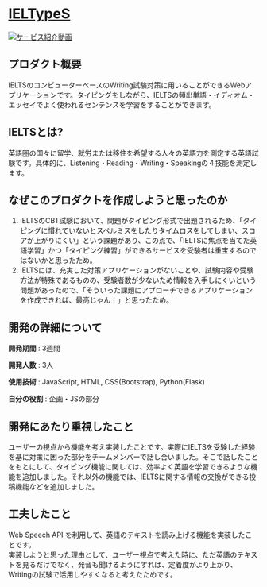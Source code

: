 # [IELTypeS](https://ieltypes.herokuapp.com)

[![サービス紹介動画](./static/images/IELTYPES.png)](https://youtu.be/94p8B0j1kKM)

## プロダクト概要
IELTSのコンピューターベースのWriting試験対策に用いることができるWebアプリケーションです。タイピングをしながら、IELTSの頻出単語・イディオム・エッセイでよく使われるセンテンスを学習をすることができます。

## IELTSとは?
英語圏の国々に留学、就労または移住を希望する人々の英語力を測定する英語試験です。具体的に、Listening・Reading・Writing・Speakingの４技能を測定します。

## なぜこのプロダクトを作成しようと思ったのか
1. IELTSのCBT試験において、問題がタイピング形式で出題されるため、「タイピングに慣れていないとスペルミスをしたりタイムロスをしてしまい、スコアが上がりにくい」という課題があり、この点で、「IELTSに焦点を当てた英語学習」かつ「タイピング練習」ができるサービスを受験者は重宝するのではないかと思ったため。  
2. IELTSには、充実した対策アプリケーションがないことや、試験内容や受験方法が特殊であるものの、受験者数が少ないため情報を入手しにくいという問題があったので、「そういった課題にアプローチできるアプリケーションを作成できれば、最高じゃん！」と思ったため。

## 開発の詳細について
**開発期間** : 3週間

**開発人数** : 3人

**使用技術** : JavaScript, HTML, CSS(Bootstrap), Python(Flask)

**自分の役割** : 企画・JSの部分

## 開発にあたり重視したこと
ユーザーの視点から機能を考え実装したことです。実際にIELTSを受験した経験を基に対策に困った部分をチームメンバーで話し合いました。そこで話したことをもとにして、タイピング機能に関しては、効率よく英語を学習できるような機能を追加しました。それ以外の機能では、IELTSに関する情報の交換ができる投稿機能などを追加しました。

## 工夫したこと
Web Speech API を利用して、英語のテキストを読み上げる機能を実装したことです。  
実装しようと思った理由として、ユーザー視点で考えた時に、ただ英語のテキストを見るだけでなく、発音も聞けるようにすれば、定着度がより上がり、Writingの試験で活用しやすくなると考えたためです。
